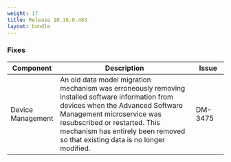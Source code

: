 ```yaml
---
weight: 17
title: Release 10.16.0.483
layout: bundle
---
```


<!--10.16.0.477-10.16.0.483-->

### Fixes

<div><table ><colgroup>
<col style="width: 15%;"><col style="width: 70%;"><col style="width: 15%;"></colgroup>
<thead><tr>
<th>
Component</th>
<th>
Description</th>
<th>
Issue</th>
</tr>
</thead><tbody>


<tr>
<td>Device Management</td>
<td>An old data model migration mechanism was erroneously removing installed software information from devices when the Advanced Software Management microservice was resubscribed or restarted. This mechanism has entirely been removed so that existing data is no longer modified.</td>
<td>DM-3475</td>
</tr>

</tbody></table></div>
